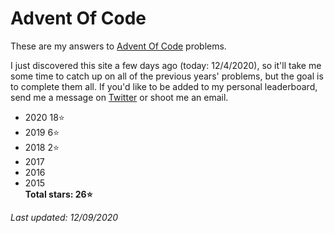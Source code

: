 # Advent Of Code
These are my answers to [Advent Of Code](https://adventofcode.com) problems.

I just discovered this site a few days ago (today: 12/4/2020), so it'll take me some time to catch up on all of the previous years' problems, but the goal is to complete them all. If you'd like to be added to my personal leaderboard, send me a message on [Twitter](https://twitter.com/walkercsutton) or shoot me an email.

* 2020 18⭐
* 2019 6⭐
* 2018 2⭐
* 2017
* 2016
* 2015    
__Total stars: 26⭐__

_Last updated: 12/09/2020_
